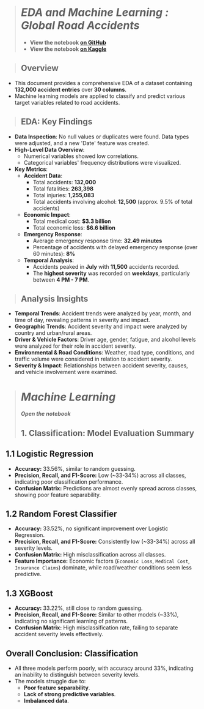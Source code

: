 > # **_EDA and Machine Learning : Global Road Accidents_**
> - **View the notebook [on GitHub](https://github.com/mayur-de/Data_Analysis_and_Modeling/blob/2af18b8ca68159655d73ab2f7879462619f928f2/EDA_ML_Road_Accidents/EDA%20-%20Global%20Road%20Accidents.ipynb)**
> - **View the notebook [on Kaggle](https://www.kaggle.com/code/mayurkumardeshmukh/comprehensive-eda-global-road-accident)**


> ## Overview
- This document provides a comprehensive EDA of a dataset containing **132,000 accident entries** over **30 columns**.
- Machine learning models are applied to classify and predict various target variables related to road accidents.

> ## EDA: Key Findings
- **Data Inspection**: No null values or duplicates were found. Data types were adjusted, and a new 'Date' feature was created.
- **High-Level Data Overview**:
  - Numerical variables showed low correlations.
  - Categorical variables' frequency distributions were visualized.
- **Key Metrics**:
  - **Accident Data**: 
    - Total accidents: **132,000**
    - Total fatalities: **263,398**
    - Total injuries: **1,255,083**
    - Total accidents involving alcohol: **12,500** (approx. 9.5% of total accidents)
  - **Economic Impact**: 
    - Total medical cost: **$3.3 billion**
    - Total economic loss: **$6.6 billion**
  - **Emergency Response**:
    - Average emergency response time: **32.49 minutes**
    - Percentage of accidents with delayed emergency response (over 60 minutes): **8%**
  - **Temporal Analysis**:
    - Accidents peaked in **July** with **11,500** accidents recorded.
    - The **highest severity** was recorded on **weekdays**, particularly between **4 PM - 7 PM**.

> ## Analysis Insights
- **Temporal Trends**: Accident trends were analyzed by year, month, and time of day, revealing patterns in severity and impact.
- **Geographic Trends**: Accident severity and impact were analyzed by country and urban/rural areas.
- **Driver & Vehicle Factors**: Driver age, gender, fatigue, and alcohol levels were analyzed for their role in accident severity.
- **Environmental & Road Conditions**: Weather, road type, conditions, and traffic volume were considered in relation to accident severity.
- **Severity & Impact**: Relationships between accident severity, causes, and vehicle involvement were examined.

> # **_Machine Learning_**
> **_Open the notebook_**
> ## 1. Classification: Model Evaluation Summary

## 1.1 Logistic Regression
- **Accuracy:** 33.56%, similar to random guessing.
- **Precision, Recall, and F1-Score:** Low (~33-34%) across all classes, indicating poor classification performance.
- **Confusion Matrix:** Predictions are almost evenly spread across classes, showing poor feature separability.

## 1.2 Random Forest Classifier
- **Accuracy:** 33.52%, no significant improvement over Logistic Regression.
- **Precision, Recall, and F1-Score:** Consistently low (~33-34%) across all severity levels.
- **Confusion Matrix:** High misclassification across all classes.
- **Feature Importance:** Economic factors (`Economic Loss`, `Medical Cost`, `Insurance Claims`) dominate, while road/weather conditions seem less predictive.

## 1.3 XGBoost
- **Accuracy:** 33.22%, still close to random guessing.
- **Precision, Recall, and F1-Score:** Similar to other models (~33%), indicating no significant learning of patterns.
- **Confusion Matrix:** High misclassification rate, failing to separate accident severity levels effectively.

## **Overall Conclusion: Classification**
- All three models perform poorly, with accuracy around 33%, indicating an inability to distinguish between severity levels.
- The models struggle due to:
  - **Poor feature separability**.
  - **Lack of strong predictive variables**.
  - **Imbalanced data**.
